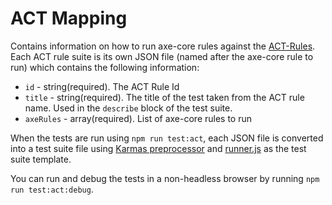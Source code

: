 # ACT Mapping

Contains information on how to run axe-core rules against the [ACT-Rules](https://act-rules.github.io/). Each ACT rule suite is its own JSON file (named after the axe-core rule to run) which contains the following information:

- `id` - string(required). The ACT Rule Id
- `title` - string(required). The title of the test taken from the ACT rule name. Used in the `describe` block of the test suite.
- `axeRules` - array(required). List of axe-core rules to run

When the tests are run using `npm run test:act`, each JSON file is converted into a test suite file using [Karmas preprocessor](https://karma-runner.github.io/latest/config/preprocessors.html) and [runner.js](./runner.js) as the test suite template. 

You can run and debug the tests in a non-headless browser by running `npm run test:act:debug`.